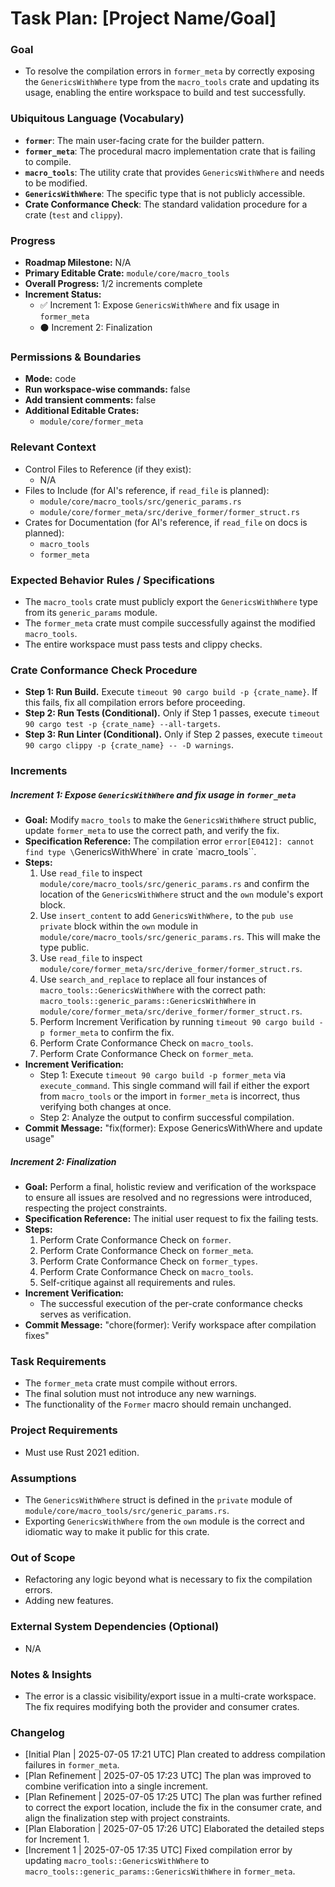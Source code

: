 # Task Plan: [Project Name/Goal]

### Goal
*   To resolve the compilation errors in `former_meta` by correctly exposing the `GenericsWithWhere` type from the `macro_tools` crate and updating its usage, enabling the entire workspace to build and test successfully.

### Ubiquitous Language (Vocabulary)
*   **`former`**: The main user-facing crate for the builder pattern.
*   **`former_meta`**: The procedural macro implementation crate that is failing to compile.
*   **`macro_tools`**: The utility crate that provides `GenericsWithWhere` and needs to be modified.
*   **`GenericsWithWhere`**: The specific type that is not publicly accessible.
*   **Crate Conformance Check**: The standard validation procedure for a crate (`test` and `clippy`).

### Progress
*   **Roadmap Milestone:** N/A
*   **Primary Editable Crate:** `module/core/macro_tools`
*   **Overall Progress:** 1/2 increments complete
*   **Increment Status:**
    *   ✅ Increment 1: Expose `GenericsWithWhere` and fix usage in `former_meta`
    *   ⚫ Increment 2: Finalization

### Permissions & Boundaries
*   **Mode:** code
*   **Run workspace-wise commands:** false
*   **Add transient comments:** false
*   **Additional Editable Crates:**
    *   `module/core/former_meta`

### Relevant Context
*   Control Files to Reference (if they exist):
    *   N/A
*   Files to Include (for AI's reference, if `read_file` is planned):
    *   `module/core/macro_tools/src/generic_params.rs`
    *   `module/core/former_meta/src/derive_former/former_struct.rs`
*   Crates for Documentation (for AI's reference, if `read_file` on docs is planned):
    *   `macro_tools`
    *   `former_meta`

### Expected Behavior Rules / Specifications
*   The `macro_tools` crate must publicly export the `GenericsWithWhere` type from its `generic_params` module.
*   The `former_meta` crate must compile successfully against the modified `macro_tools`.
*   The entire workspace must pass tests and clippy checks.

### Crate Conformance Check Procedure
*   **Step 1: Run Build.** Execute `timeout 90 cargo build -p {crate_name}`. If this fails, fix all compilation errors before proceeding.
*   **Step 2: Run Tests (Conditional).** Only if Step 1 passes, execute `timeout 90 cargo test -p {crate_name} --all-targets`.
*   **Step 3: Run Linter (Conditional).** Only if Step 2 passes, execute `timeout 90 cargo clippy -p {crate_name} -- -D warnings`.

### Increments
##### Increment 1: Expose `GenericsWithWhere` and fix usage in `former_meta`
*   **Goal:** Modify `macro_tools` to make the `GenericsWithWhere` struct public, update `former_meta` to use the correct path, and verify the fix.
*   **Specification Reference:** The compilation error `error[E0412]: cannot find type \`GenericsWithWhere\` in crate \`macro_tools\``.
*   **Steps:**
    1.  Use `read_file` to inspect `module/core/macro_tools/src/generic_params.rs` and confirm the location of the `GenericsWithWhere` struct and the `own` module's export block.
    2.  Use `insert_content` to add `GenericsWithWhere,` to the `pub use private` block within the `own` module in `module/core/macro_tools/src/generic_params.rs`. This will make the type public.
    3.  Use `read_file` to inspect `module/core/former_meta/src/derive_former/former_struct.rs`.
    4.  Use `search_and_replace` to replace all four instances of `macro_tools::GenericsWithWhere` with the correct path: `macro_tools::generic_params::GenericsWithWhere` in `module/core/former_meta/src/derive_former/former_struct.rs`.
    5.  Perform Increment Verification by running `timeout 90 cargo build -p former_meta` to confirm the fix.
    6.  Perform Crate Conformance Check on `macro_tools`.
    7.  Perform Crate Conformance Check on `former_meta`.
*   **Increment Verification:**
    *   Step 1: Execute `timeout 90 cargo build -p former_meta` via `execute_command`. This single command will fail if either the export from `macro_tools` or the import in `former_meta` is incorrect, thus verifying both changes at once.
    *   Step 2: Analyze the output to confirm successful compilation.
*   **Commit Message:** "fix(former): Expose GenericsWithWhere and update usage"

##### Increment 2: Finalization
*   **Goal:** Perform a final, holistic review and verification of the workspace to ensure all issues are resolved and no regressions were introduced, respecting the project constraints.
*   **Specification Reference:** The initial user request to fix the failing tests.
*   **Steps:**
    1.  Perform Crate Conformance Check on `former`.
    2.  Perform Crate Conformance Check on `former_meta`.
    3.  Perform Crate Conformance Check on `former_types`.
    4.  Perform Crate Conformance Check on `macro_tools`.
    5.  Self-critique against all requirements and rules.
*   **Increment Verification:**
    *   The successful execution of the per-crate conformance checks serves as verification.
*   **Commit Message:** "chore(former): Verify workspace after compilation fixes"

### Task Requirements
*   The `former_meta` crate must compile without errors.
*   The final solution must not introduce any new warnings.
*   The functionality of the `Former` macro should remain unchanged.

### Project Requirements
*   Must use Rust 2021 edition.

### Assumptions
*   The `GenericsWithWhere` struct is defined in the `private` module of `module/core/macro_tools/src/generic_params.rs`.
*   Exporting `GenericsWithWhere` from the `own` module is the correct and idiomatic way to make it public for this crate.

### Out of Scope
*   Refactoring any logic beyond what is necessary to fix the compilation errors.
*   Adding new features.

### External System Dependencies (Optional)
*   N/A

### Notes & Insights
*   The error is a classic visibility/export issue in a multi-crate workspace. The fix requires modifying both the provider and consumer crates.

### Changelog
*   [Initial Plan | 2025-07-05 17:21 UTC] Plan created to address compilation failures in `former_meta`.
*   [Plan Refinement | 2025-07-05 17:23 UTC] The plan was improved to combine verification into a single increment.
*   [Plan Refinement | 2025-07-05 17:25 UTC] The plan was further refined to correct the export location, include the fix in the consumer crate, and align the finalization step with project constraints.
*   [Plan Elaboration | 2025-07-05 17:26 UTC] Elaborated the detailed steps for Increment 1.
*   [Increment 1 | 2025-07-05 17:35 UTC] Fixed compilation error by updating `macro_tools::GenericsWithWhere` to `macro_tools::generic_params::GenericsWithWhere` in `former_meta`.